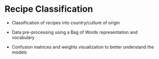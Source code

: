 # Recipe Classification

- Classification of recipes into country/culture of origin

- Data pre-processing using a Bag of Words representation and vocabulary

- Confusion matrices and weights visualization to better understand the models
